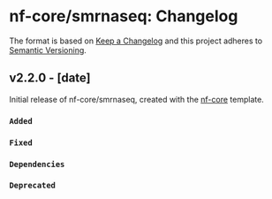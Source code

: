 # nf-core/smrnaseq: Changelog

The format is based on [Keep a Changelog](https://keepachangelog.com/en/1.0.0/)
and this project adheres to [Semantic Versioning](https://semver.org/spec/v2.0.0.html).

## v2.2.0 - [date]

Initial release of nf-core/smrnaseq, created with the [nf-core](https://nf-co.re/) template.

### `Added`

### `Fixed`

### `Dependencies`

### `Deprecated`
